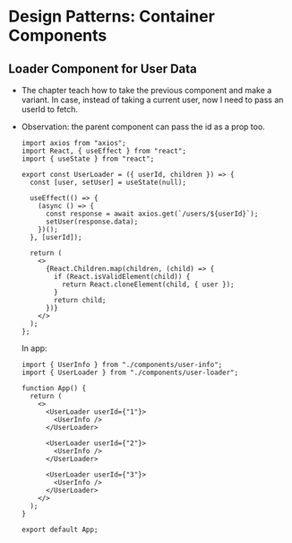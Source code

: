 # Design Patterns: Container Components

## Loader Component for User Data
- The chapter teach how to take the previous component and make a variant. In case, instead of taking a current user, now I need to pass an userId to fetch.
- Observation: the parent component can pass the id as a prop too.

  ```
  import axios from "axios";
  import React, { useEffect } from "react";
  import { useState } from "react";

  export const UserLoader = ({ userId, children }) => {
    const [user, setUser] = useState(null);

    useEffect(() => {
      (async () => {
        const response = await axios.get(`/users/${userId}`);
        setUser(response.data);
      })();
    }, [userId]);

    return (
      <>
        {React.Children.map(children, (child) => {
          if (React.isValidElement(child)) {
            return React.cloneElement(child, { user });
          }
          return child;
        })}
      </>
    );
  };
  ```

  In app:
  ```
  import { UserInfo } from "./components/user-info";
  import { UserLoader } from "./components/user-loader";

  function App() {
    return (
      <>
        <UserLoader userId={"1"}>
          <UserInfo />
        </UserLoader>

        <UserLoader userId={"2"}>
          <UserInfo />
        </UserLoader>

        <UserLoader userId={"3"}>
          <UserInfo />
        </UserLoader>
      </>
    );
  }

  export default App;

  ```

